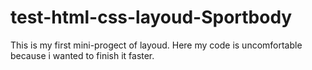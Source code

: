 # test-html-css-layoud-Sportbody

This is my first mini-progect of layoud. Here my code is uncomfortable because i wanted to finish it faster.
